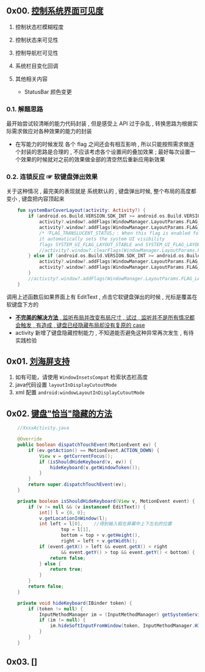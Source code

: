 ## 0x00. [控制系统界面可见度](https://developer.android.com/training/system-ui?hl=zh-cn)

1. 控制状态栏模糊程度
2. 控制状态来可见性
3. 控制导航栏可见性
4. 系统栏目变化回调

1. 其他相关内容
    - StatusBar 颜色变更


### 0.1. 解题思路

最开始尝试较清晰的能力代码封装 , 但是感受上 API 过于杂乱 , 转换思路为根据实际需求做应对各种效果的能力的封装
- 在写能力的时候发现 各个 flag 之间还会有相互影响 , 所以只能按照需求做逐个封装的思路是合理的 , 不应该考虑各个设置间的叠加效果 ;
    最好每次设置一个效果的时候就对之前的效果做全部的清空然后重新应用新效果

### 0.2. 连锁反应 ☞ 软键盘弹出效果

关于这种情况 , 最完美的表现就是 系统默认的 , 键盘弹出时候, 整个布局的高度都变小 , 键盘把内容顶起来


```kotlin
    fun systemBarCoverLayout(activity: Activity?) {
        if (android.os.Build.VERSION.SDK_INT >= android.os.Build.VERSION_CODES.LOLLIPOP) {
            activity?.window?.addFlags(WindowManager.LayoutParams.FLAG_DRAWS_SYSTEM_BAR_BACKGROUNDS)
            activity?.window?.addFlags(WindowManager.LayoutParams.FLAG_TRANSLUCENT_NAVIGATION)
            /*『FLAG_TRANSLUCENT_STATUS』: When this flag is enabled for a window,
            it automatically sets the system UI visibility
            flags SYSTEM_UI_FLAG_LAYOUT_STABLE and SYSTEM_UI_FLAG_LAYOUT_FULLSCREEN.*/
            //activity?.window?.clearFlags(WindowManager.LayoutParams.FLAG_TRANSLUCENT_STATUS)
        } else if (android.os.Build.VERSION.SDK_INT >= android.os.Build.VERSION_CODES.KITKAT) {
            activity?.window?.addFlags(WindowManager.LayoutParams.FLAG_TRANSLUCENT_STATUS)
            activity?.window?.addFlags(WindowManager.LayoutParams.FLAG_TRANSLUCENT_NAVIGATION)
        }
        //activity?.window?.addFlags(WindowManager.LayoutParams.FLAG_LAYOUT_NO_LIMITS)
    }
```

调用上述函数后如果界面上有 EditText , 点击它软键盘弹出的时候 , 光标是覆盖在软键盘下方的
- [**不完美的解决方法** , 监听布局并改变布局尺寸 , 试过 , 监听并不是所有情况都会触发 , 有造成 , 键盘已经隐藏布局却没有复原的 case](https://stackoverflow.com/a/19494006/7707781)
- activity 新增了键盘隐藏控制能力 , 不知道能否避免这种异常再次发生 , 有待实践检验



## 0x01. [刘海屏支持](https://developer.android.com/guide/topics/display-cutout?hl=zh-cn)

1. 如有可能，请使用 `WindowInsetsCompat` 检索状态栏高度
2. java代码设置 `layoutInDisplayCutoutMode`
3. xml 配置 `android:windowLayoutInDisplayCutoutMode`





## 0x02. [键盘"恰当"隐藏的方法](https://blog.csdn.net/u013651026/article/details/78903398)
```java
    //XxxxActivity.java

    @Override
    public boolean dispatchTouchEvent(MotionEvent ev) {
        if (ev.getAction() == MotionEvent.ACTION_DOWN) {
            View v = getCurrentFocus();
            if (isShouldHideKeyboard(v, ev)) {
                hideKeyboard(v.getWindowToken());
            }
        }
        return super.dispatchTouchEvent(ev);
    }

    private boolean isShouldHideKeyboard(View v, MotionEvent event) {
        if (v != null && (v instanceof EditText)) {
            int[] l = {0, 0};
            v.getLocationInWindow(l);
            int left = l[0],    //得到输入框在屏幕中上下左右的位置
                    top = l[1],
                    bottom = top + v.getHeight(),
                    right = left + v.getWidth();
            if (event.getX() > left && event.getX() < right
                    && event.getY() > top && event.getY() < bottom) {
                return false;
            } else {
                return true;
            }
        }
        return false;
    }

    private void hideKeyboard(IBinder token) {
        if (token != null) {
            InputMethodManager im = (InputMethodManager) getSystemService(Context.INPUT_METHOD_SERVICE);
            if (im != null) {
                im.hideSoftInputFromWindow(token, InputMethodManager.HIDE_NOT_ALWAYS);
            }
        }
    }
```


## 0x03. []